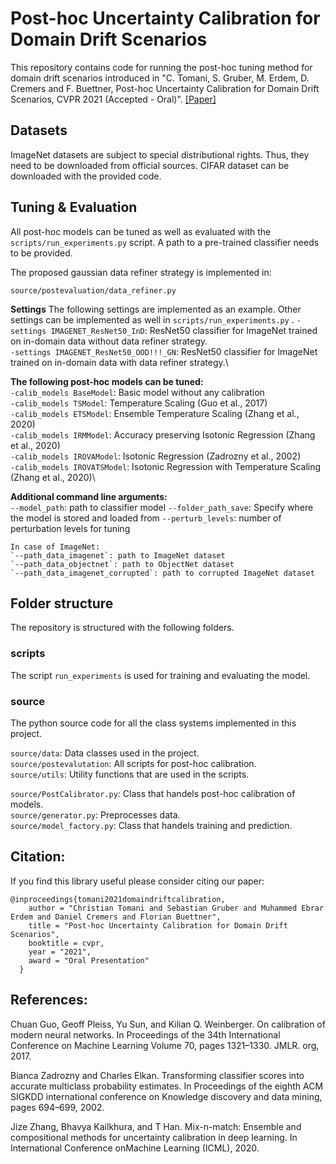 # Post-hoc Uncertainty Calibration for Domain Drift Scenarios

This repository contains code for running the post-hoc tuning method for domain drift scenarios introduced in "C. Tomani, S. Gruber, M. Erdem, D. Cremers and F. Buettner, Post-hoc Uncertainty Calibration for Domain Drift Scenarios, CVPR 2021 (Accepted - Oral)". [[Paper]](https://arxiv.org/abs/2012.10988)


## Datasets

ImageNet datasets are subject to special distributional rights. Thus, they need to be downloaded from official sources. CIFAR dataset can be downloaded with the provided code.

## Tuning & Evaluation

All post-hoc models can be tuned as well as evaluated with the `scripts/run_experiments.py` script. A path to a pre-trained classifier needs to be provided.

The proposed gaussian data refiner strategy is implemented in:

`source/postevaluation/data_refiner.py`


**Settings**
    The following settings are implemented as an example. Other settings can be implemented as well in `scripts/run_experiments.py` .
    `-settings IMAGENET_ResNet50_InD`: ResNet50 classifier for ImageNet trained on in-domain data without data refiner strategy.\
    `-settings IMAGENET_ResNet50_OOD!!!_GN`: ResNet50 classifier for ImageNet trained on in-domain data with data refiner strategy.\

**The following post-hoc models can be tuned:**\
    `-calib_models BaseModel`: Basic model without any calibration\
    `-calib_models TSModel`: Temperature Scaling (Guo et al., 2017)\
    `-calib_models ETSModel`: Ensemble Temperature Scaling (Zhang et al., 2020)\
    `-calib_models IRMModel`: Accuracy preserving Isotonic Regression (Zhang et al., 2020)\
    `-calib_models IROVAModel`: Isotonic Regression (Zadrozny et al., 2002)\
    `-calib_models IROVATSModel`: Isotonic Regression with Temperature Scaling (Zhang et al., 2020)\

**Additional command line arguments:**\
    `--model_path`: path to classifier model
    `--folder_path_save`: Specify where the model is stored and loaded from
    `--perturb_levels`: number of perturbation levels for tuning

    In case of ImageNet:
    `--path_data_imagenet`: path to ImageNet dataset
    `--path_data_objectnet`: path to ObjectNet dataset
    `--path_data_imagenet_corrupted`: path to corrupted ImageNet dataset

## Folder structure

The repository is structured with the following folders.

### scripts

The script `run_experiments` is used for training and evaluating the model.

### source

The python source code for all the class systems implemented in this project.

`source/data`: Data classes used in the project.\
`source/postevalutation`: All scripts for post-hoc calibration. \
`source/utils`: Utility functions that are used in the scripts.

`source/PostCalibrator.py`: Class that handels post-hoc calibration of models.\
`source/generator.py`: Preprocesses data.\
`source/model_factory.py`: Class that handels training and prediction.


## Citation:

If you find this library useful please consider citing our paper:
```
@inproceedings{tomani2021domaindriftcalibration,
    author = "Christian Tomani and Sebastian Gruber and Muhammed Ebrar Erdem and Daniel Cremers and Florian Buettner",
    title = "Post-hoc Uncertainty Calibration for Domain Drift Scenarios",
    booktitle = cvpr,
    year = "2021",
    award = "Oral Presentation"
  }
```
## References:

Chuan Guo, Geoff Pleiss, Yu Sun, and Kilian Q. Weinberger. On calibration of modern neural networks. In Proceedings of the 34th International Conference on Machine Learning Volume 70, pages 1321–1330. JMLR. org, 2017.

Bianca Zadrozny and Charles Elkan. Transforming classifier scores into accurate multiclass probability estimates. In Proceedings of the eighth ACM SIGKDD international conference on Knowledge discovery and data mining, pages 694–699, 2002.

Jize Zhang, Bhavya Kailkhura, and T Han. Mix-n-match: Ensemble and compositional methods for uncertainty calibration in deep learning. In International Conference onMachine Learning (ICML), 2020.
